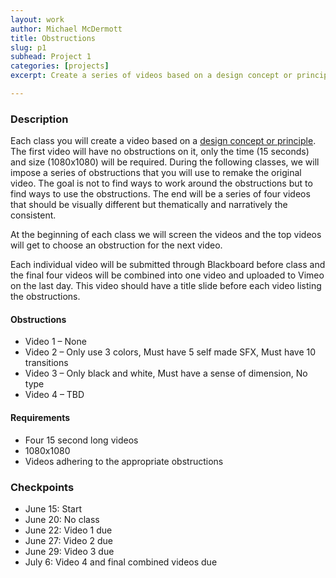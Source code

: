 ```yaml
---
layout: work
author: Michael McDermott
title: Obstructions
slug: p1
subhead: Project 1
categories: [projects]
excerpt: Create a series of videos based on a design concept or principle. The first video is open for any approach or technique. That video will then be remade 3 different times, each time with a specific set of obstructions that must be followed.

---
```


### Description
Each class you will create a video based on a [design concept or principle](https://docs.google.com/document/d/19PINfzLF9Wu-T8Fxu5K2VDJ52BzcBcIygFQx6HRd6dA/edit?usp=sharing). The first video will have no obstructions on it, only the time (15 seconds) and size (1080x1080) will be required. During the following classes, we will impose a series of obstructions that you will use to remake the original video. The goal is not to find ways to work around the obstructions but to find ways to use the obstructions. The end will be a series of four videos that should be visually different but thematically and narratively the consistent.

At the beginning of each class we will screen the videos and the top videos will get to choose an obstruction for the next video.

Each individual video will be submitted through Blackboard before class and the final four videos will be combined into one video and uploaded to Vimeo on the last day. This video should have a title slide before each video listing the obstructions.

#### Obstructions
* Video 1 &ndash; None
* Video 2 &ndash; Only use 3 colors, Must have 5 self made SFX, Must have 10 transitions
* Video 3 &ndash; Only black and white, Must have a sense of dimension, No type
* Video 4 &ndash; TBD

#### Requirements
* Four 15 second long videos
* 1080x1080
* Videos adhering to the appropriate obstructions

### Checkpoints
* June 15: Start
* June 20: No class
* June 22: Video 1 due
* June 27: Video 2 due
* June 29: Video 3 due
* July 6: Video 4 and final combined videos due
